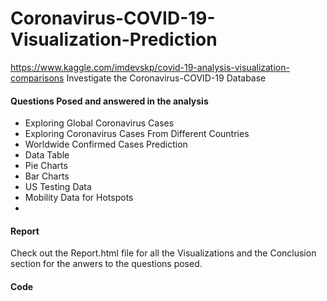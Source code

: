 # Coronavirus-COVID-19-Visualization-Prediction
https://www.kaggle.com/imdevskp/covid-19-analysis-visualization-comparisons
Investigate the Coronavirus-COVID-19 Database 

#### Questions Posed and answered in the analysis
* Exploring Global Coronavirus Cases
* Exploring Coronavirus Cases From Different Countries
* Worldwide Confirmed Cases Prediction
* Data Table
* Pie Charts
* Bar Charts
* US Testing Data
* Mobility Data for Hotspots
* 
#### Report
Check out the Report.html file for all the Visualizations and the Conclusion section for the anwers to the questions posed.

#### Code
